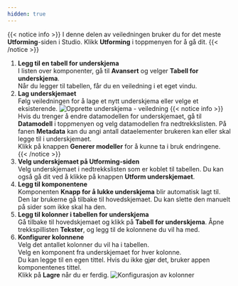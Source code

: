 ```yaml
---
hidden: true
---
```


{{< notice info >}}
I denne delen av veiledningen bruker du for det meste **Utforming**-siden i Studio.
Klikk **Utforming** i toppmenyen for å gå dit.
{{< /notice >}}

1.  **Legg til en tabell for underskjema**  
    I listen over komponenter, gå til **Avansert** og velger **Tabell for underskjema**.  
    Når du legger til tabellen, får du en veiledning i et eget vindu.
2.  **Lag underskjemaet**  
    Følg veiledningen for å lage et nytt underskjema eller velge et eksisterende.
    ![Opprette underskjema - veiledning](/nb/altinn-studio/v8/guides/development/subform/studio/create-subform-studio.png "Opprette underskjema - veiledning")
    {{< notice info >}} Hvis du trenger å endre datamodellen for underskjemaet, gå til **Datamodell** i toppmenyen og velg datamodellen fra nedtrekkslisten.
    På fanen **Metadata** kan du angi antall dataelementer brukeren kan eller skal legge til i underskjemaet.  
    Klikk på knappen **Generer modeller** for å kunne ta i bruk endringene.
    {{< /notice >}}
3.  **Velg underskjemaet på Utforming-siden**  
    Velg underskjemaet i nedtrekkslisten som er koblet til tabellen.
    Du kan også gå dit ved å klikke på knappen **Utform underskjemaet**.
4.  **Legg til komponentene**  
    Komponenten **Knapp for å lukke underskjema** blir automatisk lagt til. Den lar brukerne gå tilbake til hovedskjemaet.
    Du kan slette den manuelt på sider som ikke skal ha den.
5.  **Legg til kolonner i tabellen for underskjema**  
    Gå tilbake til hovedskjemaet og klikk på **Tabell for underskjema**.
    Åpne trekkspillisten **Tekster**, og legg til de kolonnene du vil ha med.
6.  **Konfigurer kolonnene**  
    Velg det antallet kolonner du vil ha i tabellen.  
    Velg en komponent fra underskjemaet for hver kolonne.  
    Du kan legge til en egen tittel. Hvis du ikke gjør det, bruker appen komponentenes tittel.  
    Klikk på **Lagre** når du er ferdig.
    ![Konfigurasjon av kolonner](/nb/altinn-studio/v8/guides/development/subform/studio/add-subform-column-studio.png "Konfigurasjon av kolonner")
